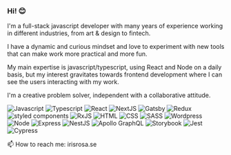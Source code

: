 ### Hi! 😊

I'm a full-stack javascript developer with many years of experience working in different industries, from art & design to fintech.

I have a dynamic and curious mindset and love to experiment with new tools that can make work more practical and more fun.

My main expertise is javascript/typescript, using React and Node on a daily basis, but my interest gravitates towards frontend development where I can see the users interacting with my work.
 
I'm a creative problem solver, independent with a collaborative attitude.


![Javascript](https://img.shields.io/badge/JavaScript-%23F7DF1E)
![Typescript](https://img.shields.io/badge/TypeScript-%23007ACC)
![React](https://img.shields.io/badge/React-%2361DAFB)
![NextJS](https://img.shields.io/badge/Next.js-%23000000)
![Gatsby](https://img.shields.io/badge/Gatsby-%23663399)
![Redux](https://img.shields.io/badge/Redux-%23764ABC)
![styled components](https://img.shields.io/badge/styled%20components-%23DB7093)
![RxJS](https://img.shields.io/badge/RxJS-%23F7A541)
![HTML](https://img.shields.io/badge/HTML-%23E44D26)
![CSS](https://img.shields.io/badge/CSS-%23264DE4)
![SASS](https://img.shields.io/badge/SASS-%23CC6699)
![Wordpress](https://img.shields.io/badge/WordPress-%2321759B)
![Node](https://img.shields.io/badge/Node-%23339933)
![Express](https://img.shields.io/badge/Express-%23000000)
![NestJS](https://img.shields.io/badge/NestJS-%2300cc44)
![Apollo GraphQL](https://img.shields.io/badge/Apollo%20GraphQL-%23E10098)
![Storybook](https://img.shields.io/badge/Storybook-%23F5A623)
![Jest](https://img.shields.io/badge/Jest-%23C21325)
![Cypress](https://img.shields.io/badge/Cypress-%2320C582)

📫 How to reach me: irisrosa.se

<!--
**irisrosa/irisrosa** is a ✨ _special_ ✨ repository because its `README.md` (this file) appears on your GitHub profile.

Here are some ideas to get you started:

- 🔭 I’m currently working on ...
- 🌱 I’m currently learning ...
- 👯 I’m looking to collaborate on ...
- 🤔 I’m looking for help with ...
- 💬 Ask me about ...
- 😄 Pronouns: ...
- ⚡ Fun fact: ...
-->
